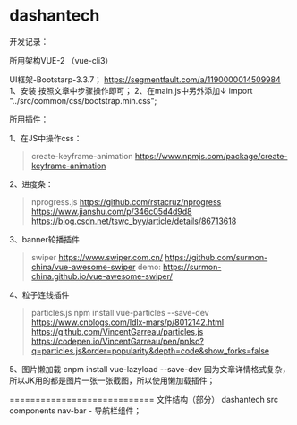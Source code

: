 # dashantech

开发记录：

所用架构VUE-2 （vue-cli3）

UI框架-Bootstarp-3.3.7；
https://segmentfault.com/a/1190000014509984
1、安装
按照文章中步骤操作即可；
2、在main.js中另外添加↓
import "../src/common/css/bootstrap.min.css";

所用插件：

1、在JS中操作css：
> create-keyframe-animation
https://www.npmjs.com/package/create-keyframe-animation

2、进度条：
> nprogress.js
https://github.com/rstacruz/nprogress
https://www.jianshu.com/p/346c05d4d9d8
https://blog.csdn.net/tswc_byy/article/details/86713618

3、banner轮播插件
> swiper
https://www.swiper.com.cn/
https://github.com/surmon-china/vue-awesome-swiper
demo: https://surmon-china.github.io/vue-awesome-swiper/

4、粒子连线插件
> particles.js
npm install vue-particles --save-dev
https://www.cnblogs.com/ldlx-mars/p/8012142.html
https://github.com/VincentGarreau/particles.js
https://codepen.io/VincentGarreau/pen/pnlso?q=particles.js&order=popularity&depth=code&show_forks=false

5、图片懒加载
cnpm install vue-lazyload --save-dev
因为文章详情格式复杂，所以JK用的都是图片一张一张截图，所以使用懒加载插件；


============================
文件结构（部分）
dashantech
  src
    components
      nav-bar - 导航栏组件；

